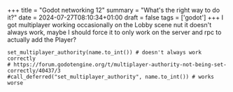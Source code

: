 +++
title = "Godot networking 12"
summary = "What's the right way to do it?"
date = 2024-07-27T08:10:34+01:00
draft = false
tags = ['godot']
+++
I got multiplayer working occasionally on the Lobby scene nut it doesn't always work, maybe I should force it to only work on the server and rpc to actually add the Player?

```
set_multiplayer_authority(name.to_int()) # doesn't always work correctly
# https://forum.godotengine.org/t/multiplayer-authority-not-being-set-correctly/40437/3
#call_deferred("set_multiplayer_authority", name.to_int()) # works worse
```
